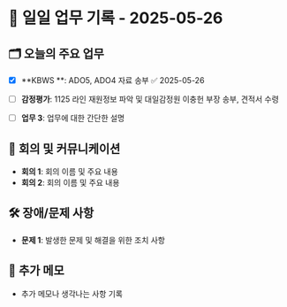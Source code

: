 # 📅 일일 업무 기록 - 2025-05-26

## 🗂 오늘의 주요 업무
- [x] **KBWS **: ADO5, ADO4 자료 송부 ✅ 2025-05-26
- [ ] **감정평가**: 1125 라인 재원정보 파악 및 대일감정원 이충헌 부장 송부, 견적서 수령
- [ ] **업무 3**: 업무에 대한 간단한 설명


## 🔄 회의 및 커뮤니케이션
- **회의 1**: 회의 이름 및 주요 내용
- **회의 2**: 회의 이름 및 주요 내용

## 🛠 장애/문제 사항
- **문제 1**: 발생한 문제 및 해결을 위한 조치 사항


## 📝 추가 메모
- 추가 메모나 생각나는 사항 기록
